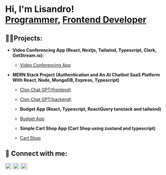 <h1>Hi, I'm Lisandro! <br/><a href="https://github.com/Lichu23">Programmer</a>, <a href="https://www.linkedin.com/in/lisandroarenas/">Frontend Developer</a></h1>

<h2>👨‍💻Projects:</h2>

- <b>Video Conferencing App (React, Nextjs, Tailwind, Typescript, Clerk, GetStream.io):</b>
  - [Video Conferencing App](https://github.com/Lichu23/video-conferencing-app)
   
- <b>MERN Stack Project (Authentication and An AI Chatbot SaaS Platform With React, Node, MongoDB, Express, Typescript)</b>
  - [Clon Chat GPT(frontend)](https://github.com/Lichu23/chat-gpt-frontend)
  - [Clon Chat GPT(backend)](https://github.com/Lichu23/chat-ai-backend/tree/main/src)
   
  - <b>Budget App (React, Typescript, ReactQuery tanstack and tailwind)</b>
  - [Budget App](https://github.com/Lichu23/BudgetApp)
  - <b>Simple Cart Shop App (Cart Shop using zustand and typescript)</b>
  - [Cart Shop](https://github.com/Lichu23/Cart-training)


<h2> 🤳 Connect with me:</h2>


[<img align="left" alt="JoshMadakor | Twitter" width="22px" src="https://cdn.jsdelivr.net/npm/simple-icons@v3/icons/twitter.svg" />][twitter]
[<img align="left" alt="JoshMadakor | LinkedIn" width="22px" src="https://cdn.jsdelivr.net/npm/simple-icons@v3/icons/linkedin.svg" />][linkedin]
[<img align="left" alt="JoshMadakor | Instagram" width="22px" src="https://cdn.jsdelivr.net/npm/simple-icons@v3/icons/instagram.svg" />][instagram]

[twitter]: https://x.com/LichuClc
[instagram]: https://www.instagram.com/lichu.clc/?hl=es-la
[linkedin]: https://www.linkedin.com/in/lisandroarenas/

<!--
**joshmadakor1/joshmadakor1** is a ✨ _special_ ✨ repository because its `README.md` (this file) appears on your GitHub profile.

Here are some ideas to get you started:

- 🔭 I’m currently working on ...
- 🌱 I’m currently learning ...
- 👯 I’m looking to collaborate on ...
- 🤔 I’m looking for help with ...
- 💬 Ask me about ...
- 📫 How to reach me: ...
- 😄 Pronouns: ...
- ⚡ Fun fact: ...
-->
